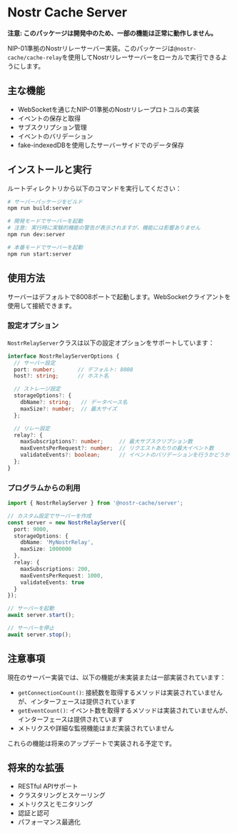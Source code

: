 # Nostr Cache Server

**注意: このパッケージは開発中のため、一部の機能は正常に動作しません。**

NIP-01準拠のNostrリレーサーバー実装。このパッケージは`@nostr-cache/cache-relay`を使用してNostrリレーサーバーをローカルで実行できるようにします。

## 主な機能

- WebSocketを通じたNIP-01準拠のNostrリレープロトコルの実装
- イベントの保存と取得
- サブスクリプション管理
- イベントのバリデーション
- fake-indexedDBを使用したサーバーサイドでのデータ保存

## インストールと実行

ルートディレクトリから以下のコマンドを実行してください：

```bash
# サーバーパッケージをビルド
npm run build:server

# 開発モードでサーバーを起動
# 注意: 実行時に実験的機能の警告が表示されますが、機能には影響ありません
npm run dev:server

# 本番モードでサーバーを起動
npm run start:server
```

## 使用方法

サーバーはデフォルトで8008ポートで起動します。WebSocketクライアントを使用して接続できます。

### 設定オプション

`NostrRelayServer`クラスは以下の設定オプションをサポートしています：

```typescript
interface NostrRelayServerOptions {
  // サーバー設定
  port: number;       // デフォルト: 8008
  host?: string;      // ホスト名

  // ストレージ設定
  storageOptions?: {
    dbName?: string;   // データベース名
    maxSize?: number;  // 最大サイズ
  };

  // リレー設定
  relay?: {
    maxSubscriptions?: number;     // 最大サブスクリプション数
    maxEventsPerRequest?: number;  // リクエストあたりの最大イベント数
    validateEvents?: boolean;      // イベントのバリデーションを行うかどうか
  };
}
```

### プログラムからの利用

```typescript
import { NostrRelayServer } from '@nostr-cache/server';

// カスタム設定でサーバーを作成
const server = new NostrRelayServer({
  port: 9000,
  storageOptions: {
    dbName: 'MyNostrRelay',
    maxSize: 1000000
  },
  relay: {
    maxSubscriptions: 200,
    maxEventsPerRequest: 1000,
    validateEvents: true
  }
});

// サーバーを起動
await server.start();

// サーバーを停止
await server.stop();
```

## 注意事項

現在のサーバー実装では、以下の機能が未実装または一部実装されています：

- `getConnectionCount()`: 接続数を取得するメソッドは実装されていませんが、インターフェースは提供されています
- `getEventCount()`: イベント数を取得するメソッドは実装されていませんが、インターフェースは提供されています
- メトリクスや詳細な監視機能はまだ実装されていません

これらの機能は将来のアップデートで実装される予定です。

## 将来的な拡張

- RESTful APIサポート
- クラスタリングとスケーリング
- メトリクスとモニタリング
- 認証と認可
- パフォーマンス最適化
